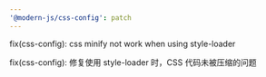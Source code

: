 ```yaml
---
'@modern-js/css-config': patch
---
```


fix(css-config): css minify not work when using style-loader

fix(css-config): 修复使用 style-loader 时，CSS 代码未被压缩的问题
